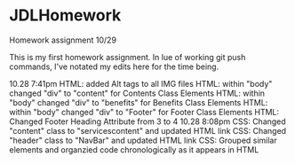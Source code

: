 # JDLHomework
Homework assignment 10/29

This is my first homework assignment. In lue of working git push commands, I've notated my edits here for the time being. 

10.28 7:41pm
HTML: added Alt tags to all IMG files
HTML: within "body" changed "div" to "content" for Contents Class Elements
HTML: within "body" changed "div" to "benefits" for Benefits Class Elements
HTML: within "body" changed "div" to "Footer" for Footer Class Elements
HTML: Changed Footer Heading Attribute from 3 to 4
10.28 8:08pm
CSS: Changed "content" class to "servicescontent" and updated HTML link
CSS: Changed "header" class to "NavBar" and updated HTML link
CSS: Grouped similar elements and organzied code chronologically as it appears in HTML

